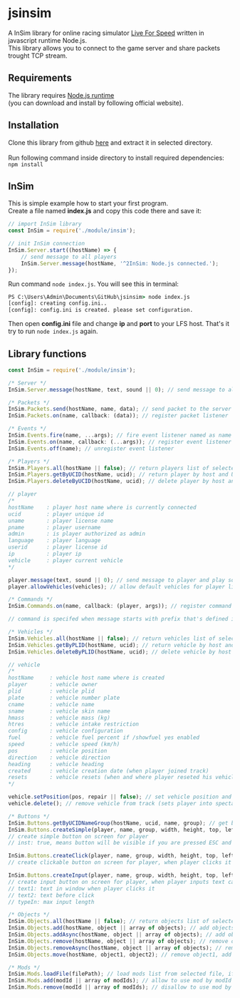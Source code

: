 # jsinsim
A InSim library for online racing simulator [Live For Speed](https://www.lfs.net/) written in javascript runtime Node.js. 
<br/>This library allows you to connect to the game server and share packets trought TCP stream.

## Requirements
The library requires [Node.js runtime](https://nodejs.org/en/) 
<br/>(you can download and install by following official website).

## Installation
Clone this library from github [here](https://github.com/Iamproplayer7/jsinsim/archive/refs/heads/main.zip) and extract it in selected directory. 
<br/><br/>Run following command inside directory to install required dependencies:
<br/>`npm install`

## InSim
This is simple example how to start your first program.<br/>
Create a file named <b>index.js</b> and copy this code there and save it:<br/>
```js
// import InSim library
const InSim = require('./module/insim');

// init InSim connection
InSim.Server.start((hostName) => {
    // send message to all players
    InSim.Server.message(hostName, '^2InSim: Node.js connected.');
});
```
Run command `node index.js`. You will see this in terminal:<br/>
```cmd
PS C:\Users\Admin\Documents\GitHub\jsinsim> node index.js
[config]: creating config.ini..
[config]: config.ini is created. please set configuration.
```
Then open <b>config.ini</b> file and change <b>ip</b> and <b>port</b> to your LFS host. That's it try to run `node index.js` again.

## Library functions
```js
const InSim = require('./module/insim');
```
```js
/* Server */
InSim.Server.message(hostName, text, sound || 0); // send message to all players and play sound (optional)
```
```js
/* Packets */
InSim.Packets.send(hostName, name, data); // send packet to the server
InSim.Packets.on(name, callback: (data)); // register packet listener
```
```js
/* Events */
InSim.Events.fire(name, ...args); // fire event listener named as name
InSim.Events.on(name, callback: (...args)); // register event listener
InSim.Events.off(name); // unregister event listener
```
```js
/* Players */
InSim.Players.all(hostName || false); // return players list of selected host (optional)
InSim.Players.getByUCID(hostName, ucid); // return player by host and UCID
InSim.Players.deleteByUCID(hostName, ucid); // delete player by host and UCID

// player
/*
hostName    : player host name where is currently connected
ucid        : player unique id
uname       : player license name
pname       : player username
admin       : is player authorized as admin
language    : player language
userid      : player license id
ip          : player ip
vehicle     : player current vehicle
*/

player.message(text, sound || 0); // send message to player and play sound (optional)
player.allowVehicles(vehicles); // allow default vehicles for player like UF1, XFG...
```
```js
/* Commands */
InSim.Commands.on(name, callback: (player, args)); // register command listener

// command is specifed when message starts with prefix that's defined in config file.
```
```js
/* Vehicles */
InSim.Vehicles.all(hostName || false); // return vehicles list of selected host (optional)
InSim.Vehicles.getByPLID(hostName, ucid); // return vehicle by host and PLID
InSim.Vehicles.deleteByPLID(hostName, ucid); // delete vehicle by host and PLID (not recommended, use vehicle.delete(); instead)

// vehicle
/*
hostName     : vehicle host name where is created
player       : vehicle owner
plid         : vehicle plid
plate        : vehicle number plate
cname        : vehicle name
sname        : vehicle skin name
hmass        : vehicle mass (kg)
htres        : vehicle intake restriction
config       : vehicle configuration 
fuel         : vehicle fuel percent if /showfuel yes enabled
speed        : vehicle speed (km/h)
pos          : vehicle position
direction    : vehicle direction
heading      : vehicle heading
created      : vehicle creation date (when player joined track)
resets       : vehicle resets (when and where player reseted his vehicle)
*/

vehicle.setPosition(pos, repair || false); // set vehicle position and repair it (optional)
vehicle.delete(); // remove vehicle from track (sets player into spectate mode)
```
```js
/* Buttons */
InSim.Buttons.getByUCIDNameGroup(hostName, ucid, name, group); // get button by host, ucid, name and group
InSim.Buttons.createSimple(player, name, group, width, height, top, left, text, style, inst: (default: false)); 
// create simple button on screen for player
// inst: true, means button will be visible if you are pressed ESC and etc.

InSim.Buttons.createClick(player, name, group, width, height, top, left, text, style, inst: (default: false), callback: (player, click)); 
// create clickable button on screen for player, when player clicks it callback will be executed

InSim.Buttons.createInput(player, name, group, width, height, top, left, text1, text2, style, callback: (player, text), typeIn: (default: 95)); 
// create input button on screen for player, when player inputs text callback will be executed
// text1: text in window when player clicks it
// text2: text before click
// typeIn: max input length
```
```js
/* Objects */
InSim.Objects.all(hostName || false); // return objects list of selected host (optional)
InSim.Objects.add(hostName, object || array of objects); // add objects to host
InSim.Objects.addAsync(hostName, object || array of objects); // add objects to host (async function)
InSim.Objects.remove(hostName, object || array of objects); // remove objects from host
InSim.Objects.removeAsync(hostName, object || array of objects); // remove objects from host (async function)
InSim.Objects.move(hostName, object1, object2); // remove object1, add object2
```
```js
/* Mods */
InSim.Mods.loadFile(filePath); // load mods list from selected file, if file is not found function will create and activate file, added and removed mods will be saved and loaded after restart of host
InSim.Mods.add(modId || array of modIds); // allow to use mod by modId or array of modIds
InSim.Mods.remove(modId || array of modIds); // disallow to use mod by modId or array of modIds
```
